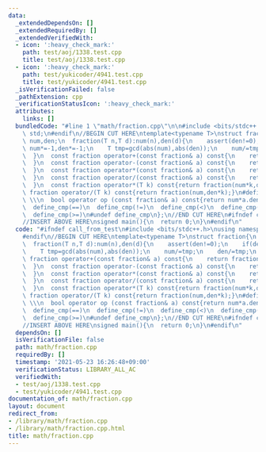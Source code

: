 ```yaml
---
data:
  _extendedDependsOn: []
  _extendedRequiredBy: []
  _extendedVerifiedWith:
  - icon: ':heavy_check_mark:'
    path: test/aoj/1338.test.cpp
    title: test/aoj/1338.test.cpp
  - icon: ':heavy_check_mark:'
    path: test/yukicoder/4941.test.cpp
    title: test/yukicoder/4941.test.cpp
  _isVerificationFailed: false
  _pathExtension: cpp
  _verificationStatusIcon: ':heavy_check_mark:'
  attributes:
    links: []
  bundledCode: "#line 1 \"math/fraction.cpp\"\n\n#include <bits/stdc++.h>\nusing namespace\
    \ std;\n#endif\n//BEGIN CUT HERE\ntemplate<typename T>\nstruct fraction{\n  T\
    \ num,den;\n  fraction(T n,T d):num(n),den(d){\n    assert(den!=0);\n    if(den<0)\
    \ num*=-1,den*=-1;\n    T tmp=gcd(abs(num),abs(den));\n    num/=tmp;\n    den/=tmp;\n\
    \  }\n  const fraction operator+(const fraction& a) const{\n    return fraction(num*a.den+a.num*den,den*a.den);\n\
    \  }\n  const fraction operator-(const fraction& a) const{\n    return fraction(num*a.den-a.num*den,den*a.den);\n\
    \  }\n  const fraction operator*(const fraction& a) const{\n    return fraction(num*a.num,den*a.den);\n\
    \  }\n  const fraction operator/(const fraction& a) const{\n    return fraction(num*a.den,den*a.num);\n\
    \  }\n  const fraction operator*(T k) const{return fraction(num*k,den);}\n  const\
    \ fraction operator/(T k) const{return fraction(num,den*k);}\n#define define_cmp(op)\
    \ \\\n  bool operator op (const fraction& a) const{return num*a.den op a.num*den;}\n\
    \  define_cmp(==)\n  define_cmp(!=)\n  define_cmp(<)\n  define_cmp(>)\n  define_cmp(<=)\n\
    \  define_cmp(>=)\n#undef define_cmp\n};\n//END CUT HERE\n#ifndef call_from_test\n\
    //INSERT ABOVE HERE\nsigned main(){\n  return 0;\n}\n#endif\n"
  code: "#ifndef call_from_test\n#include <bits/stdc++.h>\nusing namespace std;\n\
    #endif\n//BEGIN CUT HERE\ntemplate<typename T>\nstruct fraction{\n  T num,den;\n\
    \  fraction(T n,T d):num(n),den(d){\n    assert(den!=0);\n    if(den<0) num*=-1,den*=-1;\n\
    \    T tmp=gcd(abs(num),abs(den));\n    num/=tmp;\n    den/=tmp;\n  }\n  const\
    \ fraction operator+(const fraction& a) const{\n    return fraction(num*a.den+a.num*den,den*a.den);\n\
    \  }\n  const fraction operator-(const fraction& a) const{\n    return fraction(num*a.den-a.num*den,den*a.den);\n\
    \  }\n  const fraction operator*(const fraction& a) const{\n    return fraction(num*a.num,den*a.den);\n\
    \  }\n  const fraction operator/(const fraction& a) const{\n    return fraction(num*a.den,den*a.num);\n\
    \  }\n  const fraction operator*(T k) const{return fraction(num*k,den);}\n  const\
    \ fraction operator/(T k) const{return fraction(num,den*k);}\n#define define_cmp(op)\
    \ \\\n  bool operator op (const fraction& a) const{return num*a.den op a.num*den;}\n\
    \  define_cmp(==)\n  define_cmp(!=)\n  define_cmp(<)\n  define_cmp(>)\n  define_cmp(<=)\n\
    \  define_cmp(>=)\n#undef define_cmp\n};\n//END CUT HERE\n#ifndef call_from_test\n\
    //INSERT ABOVE HERE\nsigned main(){\n  return 0;\n}\n#endif\n"
  dependsOn: []
  isVerificationFile: false
  path: math/fraction.cpp
  requiredBy: []
  timestamp: '2021-05-23 16:26:48+09:00'
  verificationStatus: LIBRARY_ALL_AC
  verifiedWith:
  - test/aoj/1338.test.cpp
  - test/yukicoder/4941.test.cpp
documentation_of: math/fraction.cpp
layout: document
redirect_from:
- /library/math/fraction.cpp
- /library/math/fraction.cpp.html
title: math/fraction.cpp
---
```

